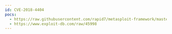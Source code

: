 ```yaml
---
id: CVE-2018-4404
pocs:
  - https://raw.githubusercontent.com/rapid7/metasploit-framework/master/modules/exploits/osx/browser/safari_proxy_object_type_confusion.rb
  - https://www.exploit-db.com/raw/45998
---
```

